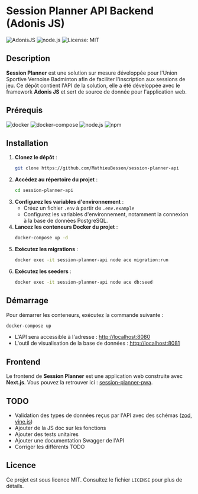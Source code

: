 
# Session Planner API Backend (Adonis JS)

![AdonisJS](https://img.shields.io/badge/adonisjs-v5-blue?logo=adonisjs&logoColor=white&labelColor=5F4BFF&color=white)
![node.js](https://img.shields.io/badge/node.js-v20-339933?logo=nodedotjs&logoColor=white&labelColor=339933&color=white)
![License: MIT](https://img.shields.io/badge/License-MIT-yellow.svg?logo=mit&logoColor=white&labelColor=yellow&color=white)

## Description

**Session Planner** est une solution sur mesure développée pour l'Union Sportive Vernoise Badminton afin de faciliter l'inscription aux sessions de jeu. Ce dépôt contient l'API de la solution, elle a été développée avec le framework **Adonis JS** et sert de source de donnée pour l'application web.

## Prérequis

![docker](https://img.shields.io/badge/docker-2496ED?logo=docker&logoColor=white&labelColor=2496ED)
![docker-compose](https://img.shields.io/badge/docker--compose-2496ED?logo=docker&logoColor=white&labelColor=2496ED)
![node.js](https://img.shields.io/badge/node.js-339933?logo=nodedotjs&logoColor=white&labelColor=339933)
![npm](https://img.shields.io/badge/npm-CB3837?logo=npm&logoColor=white&labelColor=CB3837)


## Installation

1. **Clonez le dépôt** : 
   ```bash
   git clone https://github.com/MathieuBesson/session-planner-api
   ```
2. **Accédez au répertoire du projet** :
   ```bash
   cd session-planner-api
   ```
3. **Configurez les variables d'environnement** :
   - Créez un fichier `.env` à partir de `.env.example`
   - Configurez les variables d'environnement, notamment la connexion à la base de données PostgreSQL.
4. **Lancez les conteneurs Docker du projet** :
   ```bash
   docker-compose up -d
   ```
5. **Exécutez les migrations** :
   ```bash
   docker exec -it session-planner-api node ace migration:run
   ```
6. **Exécutez les seeders** :
   ```bash
   docker exec -it session-planner-api node ace db:seed
   ```

## Démarrage

Pour démarrer les conteneurs, exécutez la commande suivante :

```bash
docker-compose up
```

- L'API sera accessible à l'adresse : [http://localhost:8080](http://localhost:8080)
- L'outil de visualisation de la base de données : [http://localhost:8081](http://localhost:8081)

## Frontend

Le frontend de **Session Planner** est une application web construite avec **Next.js**. Vous pouvez la retrouver ici : [session-planner-pwa](https://github.com/MathieuBesson/session-planner-pwa).

## TODO

- Validation des types de données reçus par l'API avec des schémas ([zod](https://zod.dev/), [vine.js](https://vinejs.dev))
- Ajouter de la JS doc sur les fonctions
- Ajouter des tests unitaires
- Ajouter une documentation Swagger de l'API
- Corriger les différents TODO 

## Licence

Ce projet est sous licence MIT. Consultez le fichier `LICENSE` pour plus de détails.
